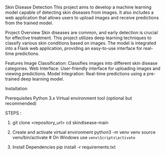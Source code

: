 Skin Disease Detection
This project aims to develop a machine learning model capable of detecting skin diseases from images. It also includes a web application that allows users to upload images and receive predictions from the trained model.

Project Overview
Skin diseases are common, and early detection is crucial for effective treatment. This project utilizes deep learning techniques to classify various skin conditions based on images. The model is integrated into a Flask web application, providing an easy-to-use interface for real-time predictions.

Features
Image Classification: Classifies images into different skin disease categories.
Web Interface: User-friendly interface for uploading images and viewing predictions.
Model Integration: Real-time predictions using a pre-trained deep learning model.

Installation

Prerequisites
Python 3.x
Virtual environment tool (optional but recommended)

STEPS : 
1) git clone <repository_url>
   cd skindisease-main

2) Create and activate virtual environment
   python3 -m venv venv
   source venv/bin/activate  # On Windows use `venv\Scripts\activate`

3) Install Dependencies
    pip install -r requirements.txt


